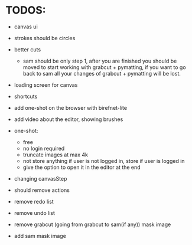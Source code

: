 # TODOS:
- canvas ui
- strokes should be circles
- better cuts
    - sam should be only step 1, after you are finished you should be moved
    to start working with grabcut + pymatting, if you want to go back to sam
    all your changes of grabcut + pymatting will be lost.
- loading screen for canvas
- shortcuts
- add one-shot on the browser with birefnet-lite
- add video about the editor, showing brushes
- one-shot:
    - free
    - no login required
    - truncate images at max 4k
    - not store anything if user is not logged in, store if user is logged in
    - give the option to open it in the editor at the end

- changing canvasStep
 - should remove actions
 - remove redo list
 - remove undo list
 - remove grabcut (going from grabcut to sam(if any)) mask image
 - add sam mask image
